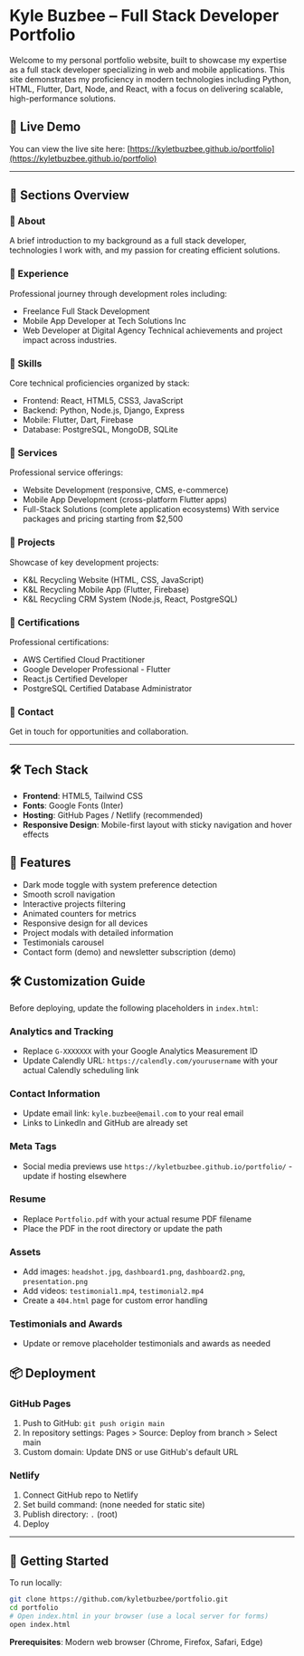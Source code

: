 # Kyle Buzbee – Full Stack Developer Portfolio

Welcome to my personal portfolio website, built to showcase my expertise as a full stack developer specializing in web and mobile applications. This site demonstrates my proficiency in modern technologies including Python, HTML, Flutter, Dart, Node, and React, with a focus on delivering scalable, high-performance solutions.

## 🌟 Live Demo

You can view the live site here: [https://kyletbuzbee.github.io/portfolio](https://kyletbuzbee.github.io/portfolio)

---

## 📌 Sections Overview

### 🔹 About
A brief introduction to my background as a full stack developer, technologies I work with, and my passion for creating efficient solutions.

### 🔹 Experience
Professional journey through development roles including:
- Freelance Full Stack Development
- Mobile App Developer at Tech Solutions Inc
- Web Developer at Digital Agency
Technical achievements and project impact across industries.

### 🔹 Skills
Core technical proficiencies organized by stack:
- Frontend: React, HTML5, CSS3, JavaScript
- Backend: Python, Node.js, Django, Express
- Mobile: Flutter, Dart, Firebase
- Database: PostgreSQL, MongoDB, SQLite

### 🔹 Services
Professional service offerings:
- Website Development (responsive, CMS, e-commerce)
- Mobile App Development (cross-platform Flutter apps)
- Full-Stack Solutions (complete application ecosystems)
With service packages and pricing starting from $2,500

### 🔹 Projects
Showcase of key development projects:
- K&L Recycling Website (HTML, CSS, JavaScript)
- K&L Recycling Mobile App (Flutter, Firebase)
- K&L Recycling CRM System (Node.js, React, PostgreSQL)

### 🔹 Certifications
Professional certifications:
- AWS Certified Cloud Practitioner
- Google Developer Professional - Flutter
- React.js Certified Developer
- PostgreSQL Certified Database Administrator

### 🔹 Contact
Get in touch for opportunities and collaboration.

---

## 🛠️ Tech Stack

- **Frontend**: HTML5, Tailwind CSS
- **Fonts**: Google Fonts (Inter)
- **Hosting**: GitHub Pages / Netlify (recommended)
- **Responsive Design**: Mobile-first layout with sticky navigation and hover effects

## 🚀 Features

- Dark mode toggle with system preference detection
- Smooth scroll navigation
- Interactive projects filtering
- Animated counters for metrics
- Responsive design for all devices
- Project modals with detailed information
- Testimonials carousel
- Contact form (demo) and newsletter subscription (demo)

## 🛠️ Customization Guide

Before deploying, update the following placeholders in `index.html`:

### Analytics and Tracking
- Replace `G-XXXXXXX` with your Google Analytics Measurement ID
- Update Calendly URL: `https://calendly.com/yourusername` with your actual Calendly scheduling link

### Contact Information
- Update email link: `kyle.buzbee@email.com` to your real email
- Links to LinkedIn and GitHub are already set

### Meta Tags
- Social media previews use `https://kyletbuzbee.github.io/portfolio/` - update if hosting elsewhere

### Resume
- Replace `Portfolio.pdf` with your actual resume PDF filename
- Place the PDF in the root directory or update the path

### Assets
- Add images: `headshot.jpg`, `dashboard1.png`, `dashboard2.png`, `presentation.png`
- Add videos: `testimonial1.mp4`, `testimonial2.mp4`
- Create a `404.html` page for custom error handling

### Testimonials and Awards
- Update or remove placeholder testimonials and awards as needed

## 📦 Deployment

### GitHub Pages
1. Push to GitHub: `git push origin main`
2. In repository settings: Pages > Source: Deploy from branch > Select main
3. Custom domain: Update DNS or use GitHub's default URL

### Netlify
1. Connect GitHub repo to Netlify
2. Set build command: (none needed for static site)
3. Publish directory: `.` (root)
4. Deploy

---

## 🚀 Getting Started

To run locally:

```bash
git clone https://github.com/kyletbuzbee/portfolio.git
cd portfolio
# Open index.html in your browser (use a local server for forms)
open index.html
```

**Prerequisites**: Modern web browser (Chrome, Firefox, Safari, Edge)

